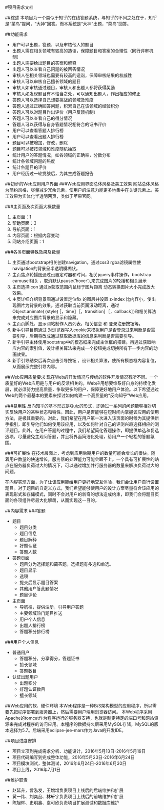 #项目需求文档

##综述
本项目为一个类似于知乎的在线答题系统，与知乎的不同之处在于，知乎是“菜鸟”提问，“大神”回答。而本系统是“大神”出题，“菜鸟”回答。

##功能需求
- 用户可以出题，答题，以及审核他人的题目
- 出题人需在相关领域有较高的造诣，保障题目和答案的合理性（同行评审机制）
- 出题人需要给出题目的答案和解释
- 出题人可以查看自己问题的被回答情况
- 审核人在相关领域也需要有较高的造诣，保障审核结果的权威性
- 审核人可以审核自己擅长领域的题目
- 审核人如审核通过题目，审核人和出题人都将获得奖励
- 审核人如发现题目有不恰当之处，可以通知出题人，作出相应的修正
- 答题人可以选择自己想要挑战的领域及难度
- 答题人通过正确回答问题，积累自己在该领域的经验积分
- 答题人可以对题目作出评价（用户反馈机制）
- 答题人可以查看自己的得分情况
- 答题人可以获得与自身答题情况相符合的证书评价
- 用户可以查看答题人排行榜
- 用户可以查看出题人排行榜
- 题目可以被增加，修改，删除
- 题目可以被按领域和难度随机抽取
- 统计用户的答题情况，如各领域的正确率，分数分布
- 统计各领域问题的热度
- 统计各题目的评价
- 用户经历过一轮挑战后，为其生成答题报告


##初步的Web应用用户界面
###Web应用界面总体风格及美工效果
网站总体风格为简约风格，尽量减少冗余元素，使用户的注意力能更多地集中在关键元素上。美工效果为实体化半透明网页，类似于苹果官网。

###主页面及次页面大概数量
1. 主页面：1
2. 帮助页面：3
3. 导航页面：1
4. 内容页面：根据内容变动
5. 网站介绍页面：1

###各类页面特殊效果及数量
1. 主页通过bootstrap相关创建navigation，通过css3 rgba滤镜属性使navigation的背景呈半透明模糊状。
2. 主页焦点轮播图通过设置定时器和时间，相关jquery事件操作，bootstrap carousel相关 ，取消默认pause(‘hover’),来完成图片的轮播和相关展示
3. 主页选择icon 通过js获取范围内鼠标于图片距离 动态转换图片大小完成放大效果。
4. 主页详细介绍背景图通过设置定位fix 的图层并设置 z-index 比内容小，使出现图片为背景的效果。通过获取当前页面滚动距离，通过Object.animate(｛style｝［，time］［，transition］［，callback］)和相关算法来完成对应图片背景的显示和隐藏。
5. 主页页脚处，显示网站制作人员列表，相关信息 和 登录注册按钮等。
6. 新手引导目前通过 对浏览器写入cookie来模拟用户是否登录过来判断是否需要引导，后期将改成通过获取数据库的信息来判断是否需要引导。
7. 新手引导主体使用bootstrap中的模态框来完成主体框的搭建。再通过获取响应内容的索引值，设计相关算法来完成一个按钮完成切换所有下一步内容的动画效果。
8. 新手引导结束后再次点击引导按钮 ，设计相关算法，使所有模态框内容复位，从而展示完整引导内容。

##Web应用质量要求
现在Web的开发情况与传统的软件开发情况有所不同。一个质量好的Web应用是与用户的反馈相关的。Web应用想要维系好自身的持续化发展，就必须努力提高质量，争取更多的用户，保障更好地用户体验。以下希望通过Web的两个最基本的要素来探讨如何构建一个高质量的“反向知乎”Web应用。

###易用性
反向知乎的基本形式是Quiz的形式，即通过一系列的问题能够相对切实反映用户的某种状态和特性。因此，用户是否能够在短时间内掌握该应用的使用方法，是极其重要的。对此，我们希望在用户第一次进入该页面的时候为其提供新手指引，即引导他们如何使用该应用，以及如何针对自己的评测兴趣选择相应的测评题目。此外，在用户答题的过程中，我们希望简化答题操作，即提供单选和复选选项，尽量避免主观问答题，并且将界面简洁化处理，给用户一个轻松的答题氛围。

###可扩展性
在技术层面上，考虑到应用后期用户的数量可能会增长的很快。随着用户数量的快速增长，服务器的处理能力可能会跟不上。一个具有可扩展性的站点在服务器负荷过大的情况下，可以通过增加并行服务器的数量来解决负荷过大的问题。

在内容实现方面，为了让该应用能给用户更好地交互体验，我们会让用户自行设置题目。对于题目的自定义方式，我们希望能够使用户的设计方案尽量符合该应用的表现形式和存储模式，同时不会对用户的新奇的想法造成约束，即我们会将题目页面的各项组件尽最大化解耦，从而实现这一目的。


##内容需求
###答题
* 题目
	* 题目分类
	* 题目信息
	* 题目解释
	* 好题认证
	* 答题人数
* 答题页面
	* 题目分为选择题和简答题。选择题有多选和单选。
	* 题目显示
	* 选项
	* 提交后显示题目答案
	* 其他用户答此题情况
	* 题目评论
* 主页面
	* 导航栏，提供注册，引导用户答题
	* 主要领域热门题目推送
	* 用户个人信息
	* 出题人排行榜
	* 答题积分排行榜

###用户个人信息
* 普通用户
	* 答题积分，分享得分，答题证书
	* 擅长领域
	* 答题数目
* 认证出题用户
	* 出题积分
	* 好题认证数目
	* 擅长领域


##Web应用的软、硬件环境
本Web程序是一种B/S架构模型的应用程序，所以需要先把程序部署到服务器上，然后需要用户端用浏览器访问。
本Web程序采用Apache的tomcat作为程序运行的服务器支持，也就是制定特定的端口号和网站资源来完成对程序的访问应用。本程序的数据持久层采用MySQL存储，MySQL的版本选择为5.7。后端采用eclipse-jee-mars作为Java的开发IDE。


##项目进度安排
- 项目立项到完成需求分析、功能设计，2016年5月13日-2016年5月19日
- 项目代码编写到完成整体功能，2016年5月23日-2016年6月24日
- 项目模块测试，整体测试，2016年6月24日-2016年6月30日
- 项目上线，2016年7月1日


##维护职责
- 赵延升，曾泓发，王增增负责项目上线后的后端维护和扩展
- 黄一炜、刘奕品、林轩宇负责项目上线后的前端维护和扩展
- 陈旭辉、史明鑫、袁可欣负责项目扩展测试和数据库维护
